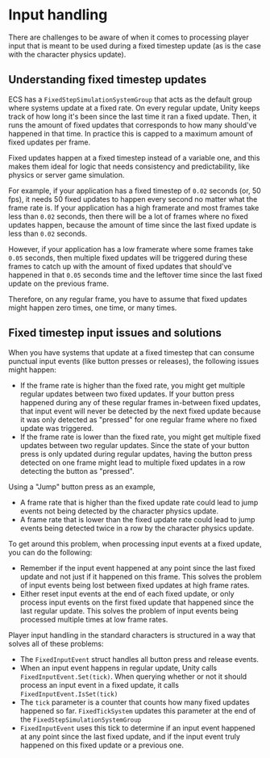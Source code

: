 
# Input handling

There are challenges to be aware of when it comes to processing player input that is meant to be used during a fixed timestep update (as is the case with the character physics update).


## Understanding fixed timestep updates

ECS has a `FixedStepSimulationSystemGroup` that acts as the default group where systems update at a fixed rate. On every regular update, Unity keeps track of how long it's been since the last time it ran a fixed update. Then, it runs the amount of fixed updates that corresponds to how many should've happened in that time. In practice this is capped to a maximum amount of fixed updates per frame.

Fixed updates happen at a fixed timestep instead of a variable one, and this makes them ideal for logic that needs consistency and predictability, like physics or server game simulation.

For example, if your application has a fixed timestep of `0.02` seconds (or, 50 fps), it needs 50 fixed updates to happen every second no matter what the frame rate is. If your application has a high framerate and most frames take less than `0.02` seconds, then there will be a lot of frames where no fixed updates happen, because the amount of time since the last fixed update is less than `0.02` seconds.

However, if your application has a low framerate where some frames take `0.05` seconds, then multiple fixed updates will be triggered during these frames to catch up with the amount of fixed updates that should've happened in that `0.05` seconds time and the leftover time since the last fixed update on the previous frame.

Therefore, on any regular frame, you have to assume that fixed updates might happen zero times, one time, or many times.


## Fixed timestep input issues and solutions

When you have systems that update at a fixed timestep that can consume punctual input events (like button presses or releases), the following issues might happen:
* If the frame rate is higher than the fixed rate, you might get multiple regular updates between two fixed updates. If your button press happened during any of these regular frames in-between fixed updates, that input event will never be detected by the next fixed update because it was only detected as "pressed" for one regular frame where no fixed update was triggered.
* If the frame rate is lower than the fixed rate, you might get multiple fixed updates between two regular updates. Since the state of your button press is only updated during regular updates, having the button press detected on one frame might lead to multiple fixed updates in a row detecting the button as "pressed".

Using a "Jump" button press as an example,
* A frame rate that is higher than the fixed update rate could lead to jump events not being detected by the character physics update.
* A frame rate that is lower than the fixed update rate could lead to jump events being detected twice in a row by the character physics update.

To get around this problem, when processing input events at a fixed update, you can do the following:

* Remember if the input event happened at any point since the last fixed update and not just if it happened on this frame. This solves the problem of input events being lost between fixed updates at high frame rates.
* Either reset input events at the end of each fixed update, or only process input events on the first fixed update that happened since the last regular update. This solves the problem of input events being processed multiple times at low frame rates.

Player input handling in the standard characters is structured in a way that solves all of these problems:

* The `FixedInputEvent` struct handles all button press and release events.
* When an input event happens in regular update, Unity calls `FixedInputEvent.Set(tick)`. When querying whether or not it should process an input event in a fixed update, it calls `FixedInputEvent.IsSet(tick)`
* The `tick` parameter is a counter that counts how many fixed updates happened so far. `FixedTickSystem` updates this parameter at the end of the `FixedStepSimulationSystemGroup`
* `FixedInputEvent` uses this tick to determine if an input event happened at any point since the last fixed update, and if the input event truly happened on this fixed update or a previous one.

